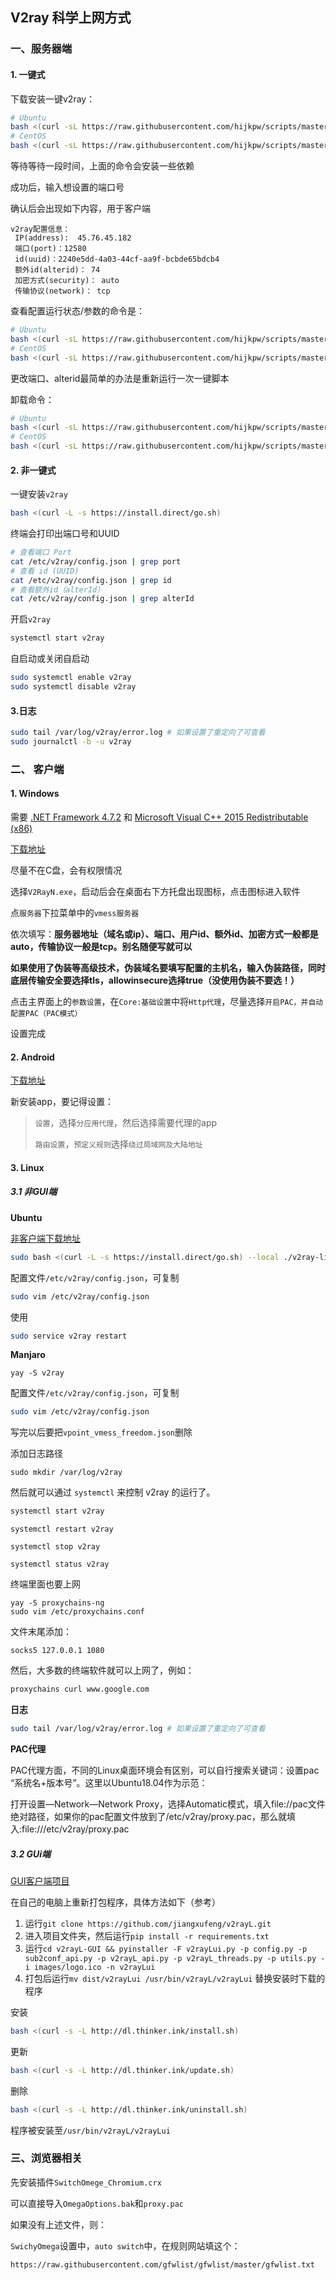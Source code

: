 ## V2ray 科学上网方式

### 一、服务器端

#### 1. 一键式

下载安装一键v2ray：

```bash
# Ubuntu
bash <(curl -sL https://raw.githubusercontent.com/hijkpw/scripts/master/ubuntu_install_v2ray.sh)
# CentOS
bash <(curl -sL https://raw.githubusercontent.com/hijkpw/scripts/master/centos_install_v2ray.sh)
```

等待等待一段时间，上面的命令会安装一些依赖

成功后，输入想设置的端口号

确认后会出现如下内容，用于客户端

```
v2ray配置信息：
 IP(address):  45.76.45.182
 端口(port)：12580
 id(uuid)：2240e5dd-4a03-44cf-aa9f-bcbde65bdcb4
 额外id(alterid)： 74
 加密方式(security)： auto
 传输协议(network)： tcp
```

查看配置运行状态/参数的命令是：

```bash
# Ubuntu
bash <(curl -sL https://raw.githubusercontent.com/hijkpw/scripts/master/ubuntu_install_v2ray.sh) info
# CentOS
bash <(curl -sL https://raw.githubusercontent.com/hijkpw/scripts/master/centos_install_v2ray.sh) info
```

更改端口、alterid最简单的办法是重新运行一次一键脚本

 卸载命令：

```bash
# Ubuntu
bash <(curl -sL https://raw.githubusercontent.com/hijkpw/scripts/master/ubuntu_install_v2ray.sh) uninstall
# CentOS
bash <(curl -sL https://raw.githubusercontent.com/hijkpw/scripts/master/centos_install_v2ray.sh) uninstall
```

#### 2. 非一键式

一键安装`v2ray`

```bash
bash <(curl -L -s https://install.direct/go.sh)
```

终端会打印出端口号和UUID

```bash
# 查看端口 Port
cat /etc/v2ray/config.json | grep port
# 查看 id (UUID)
cat /etc/v2ray/config.json | grep id
# 查看额外id（alterId）
cat /etc/v2ray/config.json | grep alterId
```

开启`v2ray`

```bash
systemctl start v2ray
```

自启动或关闭自启动

```bash
sudo systemctl enable v2ray
sudo systemctl disable v2ray
```

#### 3.日志

```bash
sudo tail /var/log/v2ray/error.log # 如果设置了重定向了可查看
sudo journalctl -b -u v2ray
```



### 二、 客户端

#### 1. Windows

需要 [.NET Framework 4.7.2](https://dotnet.microsoft.com/download/dotnet-framework/net472)  和 [Microsoft Visual C++ 2015 Redistributable (x86)](https://www.microsoft.com/en-us/download/details.aspx?id=53840) 

[下载地址](https://github.com/2dust/v2rayN/releases)

尽量不在C盘，会有权限情况

选择`V2RayN.exe`，启动后会在桌面右下方托盘出现图标，点击图标进入软件

点`服务器`下拉菜单中的`vmess服务器`

依次填写：**服务器地址（域名或ip）、端口、用户id、额外id、加密方式一般都是auto，传输协议一般是tcp。别名随便写就可以**

**如果使用了伪装等高级技术，伪装域名要填写配置的主机名，输入伪装路径，同时底层传输安全要选择tls，allowinsecure选择true（没使用伪装不要选！）**

点击主界面上的`参数设置`，在`Core:基础设置`中将`Http代理`，尽量选择`开启PAC，并自动配置PAC（PAC模式）`

设置完成

#### 2. Android

[下载地址](https://github.com/2dust/v2rayNG/releases)

新安装app，要记得设置：

> `设置`，选择`分应用代理`，然后选择需要代理的app
>
> `路由设置`，`预定义规则`选择`绕过局域网及大陆地址`

#### 3. Linux

##### 3.1 非GUI端

**Ubuntu**

[非客户端下载地址](https://github.com/v2ray/v2ray-core/releases) 

```bash
sudo bash <(curl -L -s https://install.direct/go.sh) --local ./v2ray-linux-64.zip
```

配置文件`/etc/v2ray/config.json`，可复制

```bash
sudo vim /etc/v2ray/config.json
```

使用

```bash
sudo service v2ray restart
```



**Manjaro**

```
yay -S v2ray
```

配置文件`/etc/v2ray/config.json`，可复制

```bash
sudo vim /etc/v2ray/config.json
```
写完以后要把`vpoint_vmess_freedom.json`删除

添加日志路径

```
sudo mkdir /var/log/v2ray
```

然后就可以通过 `systemctl` 来控制 v2ray 的运行了。

```bash
systemctl start v2ray
```

```
systemctl restart v2ray
```

```
systemctl stop v2ray
```

```
systemctl status v2ray
```

终端里面也要上网

```
yay -S proxychains-ng
sudo vim /etc/proxychains.conf
```

文件末尾添加：

```
socks5 127.0.0.1 1080
```

然后，大多数的终端软件就可以上网了，例如：

```bash
proxychains curl www.google.com
```

**日志**

```bash
sudo tail /var/log/v2ray/error.log # 如果设置了重定向了可查看
```

**PAC代理**

PAC代理方面，不同的Linux桌面环境会有区别，可以自行搜索关键词：设置pac “系统名+版本号”。这里以Ubuntu18.04作为示范：

打开设置—Network—Network Proxy，选择Automatic模式，填入file://pac文件绝对路径，如果你的pac配置文件放到了/etc/v2ray/proxy.pac，那么就填入:file:///etc/v2ray/proxy.pac

##### 3.2 GUi端

[GUI客户端项目](https://github.com/jiangxufeng/v2rayL)

在自己的电脑上重新打包程序，具体方法如下（参考）

1. 运行`git clone https://github.com/jiangxufeng/v2rayL.git`
2. 进入项目文件夹，然后运行`pip install -r requirements.txt`
3. 运行`cd v2rayL-GUI && pyinstaller -F v2rayLui.py -p config.py -p sub2conf_api.py -p v2rayL_api.py -p v2rayL_threads.py -p utils.py -i images/logo.ico -n v2rayLui`
4. 打包后运行`mv dist/v2rayLui /usr/bin/v2rayL/v2rayLui` 替换安装时下载的程序

安装

```bash
bash <(curl -s -L http://dl.thinker.ink/install.sh)
```

更新

```bash
bash <(curl -s -L http://dl.thinker.ink/update.sh)
```

删除

```bash
bash <(curl -s -L http://dl.thinker.ink/uninstall.sh)
```

程序被安装至`/usr/bin/v2rayL/v2rayLui`

### 三、浏览器相关

先安装插件`SwitchOmege_Chromium.crx`

可以直接导入`OmegaOptions.bak`和`proxy.pac`

如果没有上述文件，则：

`SwichyOmega`设置中，`auto switch`中，在规则网站填这个：

```tzt
https://raw.githubusercontent.com/gfwlist/gfwlist/master/gfwlist.txt
```























